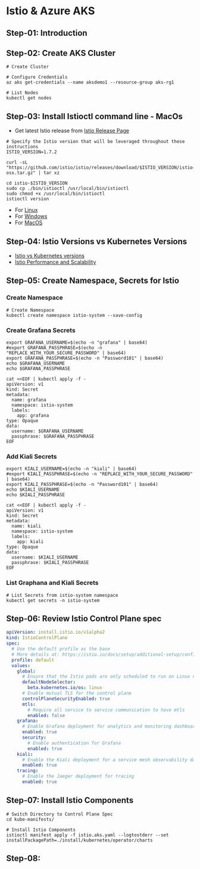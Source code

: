 # Istio & Azure AKS

## Step-01: Introduction

## Step-02: Create AKS Cluster
```
# Create Cluster

# Configure Credentials
az aks get-credentials --name aksdemo1 --resource-group aks-rg1

# List Nodes
kubectl get nodes
```

## Step-03: Install Istioctl command line - MacOs
- Get latest Istio release from [Istio Release Page](https://github.com/istio/istio/releases/tag/1.7.2)
```
# Specify the Istio version that will be leveraged throughout these instructions
ISTIO_VERSION=1.7.2

curl -sL "https://github.com/istio/istio/releases/download/$ISTIO_VERSION/istio-$ISTIO_VERSION-osx.tar.gz" | tar xz

cd istio-$ISTIO_VERSION
sudo cp ./bin/istioctl /usr/local/bin/istioctl
sudo chmod +x /usr/local/bin/istioctl
istioctl version
```
- For [Linux](https://docs.microsoft.com/en-us/azure/aks/servicemesh-istio-install?pivots=client-operating-system-linux)
- For [Windows](https://docs.microsoft.com/en-us/azure/aks/servicemesh-istio-install?pivots=client-operating-system-windows)
- For [MacOS](https://docs.microsoft.com/en-us/azure/aks/servicemesh-istio-install?pivots=client-operating-system-macos)

## Step-04: Istio Versions vs Kubernetes Versions
- [Istio vs Kubernetes versions](https://istio.io/latest/faq/general/#what-deployment-environment)
- [Istio Performance and Scalability](https://istio.io/latest/docs/ops/deployment/performance-and-scalability/)

## Step-05: Create Namespace, Secrets for Istio

### Create Namespace
```
# Create Namespace
kubectl create namespace istio-system --save-config
```

### Create Grafana Secrets
```
export GRAFANA_USERNAME=$(echo -n "grafana" | base64)
#export GRAFANA_PASSPHRASE=$(echo -n "REPLACE_WITH_YOUR_SECURE_PASSWORD" | base64)
export GRAFANA_PASSPHRASE=$(echo -n "Password101" | base64)
echo $GRAFANA_USERNAME
echo $GRAFANA_PASSPHRASE

cat <<EOF | kubectl apply -f -
apiVersion: v1
kind: Secret
metadata:
  name: grafana
  namespace: istio-system
  labels:
    app: grafana
type: Opaque
data:
  username: $GRAFANA_USERNAME
  passphrase: $GRAFANA_PASSPHRASE
EOF
```

### Add Kiali Secrets

```
export KIALI_USERNAME=$(echo -n "kiali" | base64)
#export KIALI_PASSPHRASE=$(echo -n "REPLACE_WITH_YOUR_SECURE_PASSWORD" | base64)
export KIALI_PASSPHRASE=$(echo -n "Password101" | base64)
echo $KIALI_USERNAME
echo $KIALI_PASSPHRASE

cat <<EOF | kubectl apply -f -
apiVersion: v1
kind: Secret
metadata:
  name: kiali
  namespace: istio-system
  labels:
    app: kiali
type: Opaque
data:
  username: $KIALI_USERNAME
  passphrase: $KIALI_PASSPHRASE
EOF
```
### List Graphana and Kiali Secrets
```
# List Secrets from istio-system namespace
kubectl get secrets -n istio-system
```

## Step-06: Review Istio Control Plane spec
```yaml
apiVersion: install.istio.io/v1alpha2
kind: IstioControlPlane
spec:
  # Use the default profile as the base
  # More details at: https://istio.io/docs/setup/additional-setup/config-profiles/
  profile: default
  values:
    global:
      # Ensure that the Istio pods are only scheduled to run on Linux nodes
      defaultNodeSelector:
        beta.kubernetes.io/os: linux
      # Enable mutual TLS for the control plane
      controlPlaneSecurityEnabled: true
      mtls:
        # Require all service to service communication to have mtls
        enabled: false
    grafana:
      # Enable Grafana deployment for analytics and monitoring dashboards
      enabled: true
      security:
        # Enable authentication for Grafana
        enabled: true
    kiali:
      # Enable the Kiali deployment for a service mesh observability dashboard
      enabled: true
    tracing:
      # Enable the Jaeger deployment for tracing
      enabled: true
```

## Step-07: Install Istio Components
```
# Switch Directory to Control Plane Spec
cd kube-manifests/

# Install Istio Components
istioctl manifest apply -f istio.aks.yaml --logtostderr --set installPackagePath=./install/kubernetes/operator/charts
```

## Step-08: 